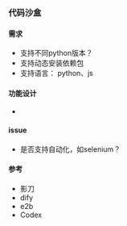 ### 代码沙盒


#### 需求
- 支持不同python版本？
- 支持动态安装依赖包
- 支持语言： python、js
#### 功能设计
- 

#### issue
- 是否支持自动化，如selenium？


#### 参考
- 影刀
- dify
- e2b
- Codex

